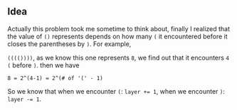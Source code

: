 ## Idea

Actually this problem took me sometime to think about, finally I realized that the value of `()` represents depends on how many `(` it encountered before it closes the parentheses by `)`. For example,

`(((())))`, as we know this one represents `8`, we find out that it encounters `4` `(` before `)`. then we have 
```
8 = 2^(4-1) = 2^(# of '(' - 1)
```
So we know that when we encounter `(`: `layer += 1`, when we encounter `)`: `layer -= 1`. 
